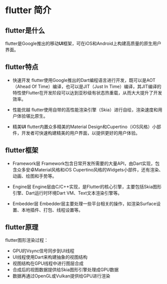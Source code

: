 # flutter 简介

## flutter是什么
flutter是Google推出的移动**UI**框架，可在iOS和Android上构建高质量的原生用户界面。

## flutter特点
- 快速开发
flutter使用Google推出的Dart编程语言进行开发，既可以是AOT（Ahead Of Time）编译，也可以是JIT（Just In Time）编译，其JIT编译的特性使Flutter在开发阶段可以达到亚秒级有状态热重载，从而大大提升了开发效率。

- 性能优越
flutter使用自带的高性能渲染引擎（Skia）进行自绘，渲染速度和用户体验堪比原生。

- 精美**UI**
flutter内置众多精美的Material Design和Cupertino（iOS风格）小部件，开发者可快速构建精美的用户界面，以提供更好的用户体验。

## flutter框架
- Framework层
Framework包含日常开发所需要的大量API，由Dart实现，包含众多安卓Material风格和iOS Cupertino风格的Widgets小部件，还有渲染、动画、绘图和手势等。

- Engine层
Engine层由C/C++实现，是Flutter的核心引擎，主要包括Skia图形引擎、Dart运行时环境Dart VM、Text文本渲染引擎等。

- Embedder层
Embedder层主要处理一些平台相关的操作，如渲染Surface设置、本地插件、打包、线程设置等。

## flutter原理
flutter图形渲染过程：
- GPU的Vsync信号同步到UI线程
- UI线程使用Dart来构建抽象的视图结构
- 视图结构在GPU线程中进行图层合成
- 合成后的视图数据提供给Skia图形引擎处理成GPU数据
- 数据再通过OpenGL或Vulkan提供给GPU进行渲染

